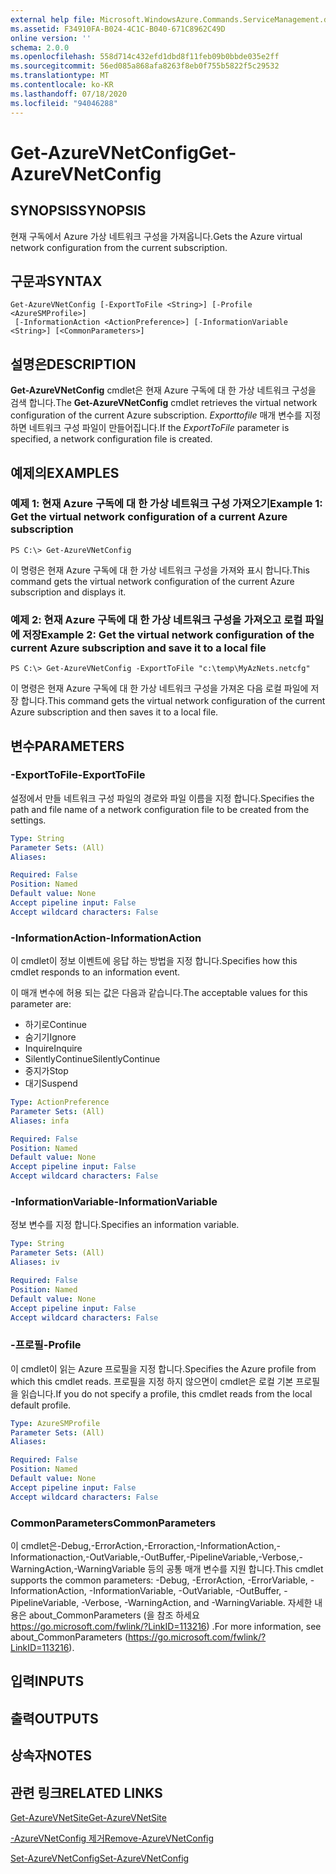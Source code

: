 ```yaml
---
external help file: Microsoft.WindowsAzure.Commands.ServiceManagement.dll-Help.xml
ms.assetid: F34910FA-B024-4C1C-B040-671C8962C49D
online version: ''
schema: 2.0.0
ms.openlocfilehash: 558d714c432efd1dbd8f11feb09b0bbde035e2ff
ms.sourcegitcommit: 56ed085a868afa8263f8eb0f755b5822f5c29532
ms.translationtype: MT
ms.contentlocale: ko-KR
ms.lasthandoff: 07/18/2020
ms.locfileid: "94046288"
---
```

# <span data-ttu-id="c9e98-101">Get-AzureVNetConfig</span><span class="sxs-lookup"><span data-stu-id="c9e98-101">Get-AzureVNetConfig</span></span>

## <span data-ttu-id="c9e98-102">SYNOPSIS</span><span class="sxs-lookup"><span data-stu-id="c9e98-102">SYNOPSIS</span></span>
<span data-ttu-id="c9e98-103">현재 구독에서 Azure 가상 네트워크 구성을 가져옵니다.</span><span class="sxs-lookup"><span data-stu-id="c9e98-103">Gets the Azure virtual network configuration from the current subscription.</span></span>

## <span data-ttu-id="c9e98-104">구문과</span><span class="sxs-lookup"><span data-stu-id="c9e98-104">SYNTAX</span></span>

```
Get-AzureVNetConfig [-ExportToFile <String>] [-Profile <AzureSMProfile>]
 [-InformationAction <ActionPreference>] [-InformationVariable <String>] [<CommonParameters>]
```

## <span data-ttu-id="c9e98-105">설명은</span><span class="sxs-lookup"><span data-stu-id="c9e98-105">DESCRIPTION</span></span>
<span data-ttu-id="c9e98-106">**Get-AzureVNetConfig** cmdlet은 현재 Azure 구독에 대 한 가상 네트워크 구성을 검색 합니다.</span><span class="sxs-lookup"><span data-stu-id="c9e98-106">The **Get-AzureVNetConfig** cmdlet retrieves the virtual network configuration of the current Azure subscription.</span></span>
<span data-ttu-id="c9e98-107">*Exporttofile* 매개 변수를 지정 하면 네트워크 구성 파일이 만들어집니다.</span><span class="sxs-lookup"><span data-stu-id="c9e98-107">If the *ExportToFile* parameter is specified, a network configuration file is created.</span></span>

## <span data-ttu-id="c9e98-108">예제의</span><span class="sxs-lookup"><span data-stu-id="c9e98-108">EXAMPLES</span></span>

### <span data-ttu-id="c9e98-109">예제 1: 현재 Azure 구독에 대 한 가상 네트워크 구성 가져오기</span><span class="sxs-lookup"><span data-stu-id="c9e98-109">Example 1: Get the virtual network configuration of a current Azure subscription</span></span>
```
PS C:\> Get-AzureVNetConfig
```

<span data-ttu-id="c9e98-110">이 명령은 현재 Azure 구독에 대 한 가상 네트워크 구성을 가져와 표시 합니다.</span><span class="sxs-lookup"><span data-stu-id="c9e98-110">This command gets the virtual network configuration of the current Azure subscription and displays it.</span></span>

### <span data-ttu-id="c9e98-111">예제 2: 현재 Azure 구독에 대 한 가상 네트워크 구성을 가져오고 로컬 파일에 저장</span><span class="sxs-lookup"><span data-stu-id="c9e98-111">Example 2: Get the virtual network configuration of the current Azure subscription and save it to a local file</span></span>
```
PS C:\> Get-AzureVNetConfig -ExportToFile "c:\temp\MyAzNets.netcfg"
```

<span data-ttu-id="c9e98-112">이 명령은 현재 Azure 구독에 대 한 가상 네트워크 구성을 가져온 다음 로컬 파일에 저장 합니다.</span><span class="sxs-lookup"><span data-stu-id="c9e98-112">This command gets the virtual network configuration of the current Azure subscription and then saves it to a local file.</span></span>

## <span data-ttu-id="c9e98-113">변수</span><span class="sxs-lookup"><span data-stu-id="c9e98-113">PARAMETERS</span></span>

### <span data-ttu-id="c9e98-114">-ExportToFile</span><span class="sxs-lookup"><span data-stu-id="c9e98-114">-ExportToFile</span></span>
<span data-ttu-id="c9e98-115">설정에서 만들 네트워크 구성 파일의 경로와 파일 이름을 지정 합니다.</span><span class="sxs-lookup"><span data-stu-id="c9e98-115">Specifies the path and file name of a network configuration file to be created from the settings.</span></span>

```yaml
Type: String
Parameter Sets: (All)
Aliases: 

Required: False
Position: Named
Default value: None
Accept pipeline input: False
Accept wildcard characters: False
```

### <span data-ttu-id="c9e98-116">-InformationAction</span><span class="sxs-lookup"><span data-stu-id="c9e98-116">-InformationAction</span></span>
<span data-ttu-id="c9e98-117">이 cmdlet이 정보 이벤트에 응답 하는 방법을 지정 합니다.</span><span class="sxs-lookup"><span data-stu-id="c9e98-117">Specifies how this cmdlet responds to an information event.</span></span>

<span data-ttu-id="c9e98-118">이 매개 변수에 허용 되는 값은 다음과 같습니다.</span><span class="sxs-lookup"><span data-stu-id="c9e98-118">The acceptable values for this parameter are:</span></span>

- <span data-ttu-id="c9e98-119">하기로</span><span class="sxs-lookup"><span data-stu-id="c9e98-119">Continue</span></span>
- <span data-ttu-id="c9e98-120">숨기기</span><span class="sxs-lookup"><span data-stu-id="c9e98-120">Ignore</span></span>
- <span data-ttu-id="c9e98-121">Inquire</span><span class="sxs-lookup"><span data-stu-id="c9e98-121">Inquire</span></span>
- <span data-ttu-id="c9e98-122">SilentlyContinue</span><span class="sxs-lookup"><span data-stu-id="c9e98-122">SilentlyContinue</span></span>
- <span data-ttu-id="c9e98-123">중지가</span><span class="sxs-lookup"><span data-stu-id="c9e98-123">Stop</span></span>
- <span data-ttu-id="c9e98-124">대기</span><span class="sxs-lookup"><span data-stu-id="c9e98-124">Suspend</span></span>

```yaml
Type: ActionPreference
Parameter Sets: (All)
Aliases: infa

Required: False
Position: Named
Default value: None
Accept pipeline input: False
Accept wildcard characters: False
```

### <span data-ttu-id="c9e98-125">-InformationVariable</span><span class="sxs-lookup"><span data-stu-id="c9e98-125">-InformationVariable</span></span>
<span data-ttu-id="c9e98-126">정보 변수를 지정 합니다.</span><span class="sxs-lookup"><span data-stu-id="c9e98-126">Specifies an information variable.</span></span>

```yaml
Type: String
Parameter Sets: (All)
Aliases: iv

Required: False
Position: Named
Default value: None
Accept pipeline input: False
Accept wildcard characters: False
```

### <span data-ttu-id="c9e98-127">-프로필</span><span class="sxs-lookup"><span data-stu-id="c9e98-127">-Profile</span></span>
<span data-ttu-id="c9e98-128">이 cmdlet이 읽는 Azure 프로필을 지정 합니다.</span><span class="sxs-lookup"><span data-stu-id="c9e98-128">Specifies the Azure profile from which this cmdlet reads.</span></span>
<span data-ttu-id="c9e98-129">프로필을 지정 하지 않으면이 cmdlet은 로컬 기본 프로필을 읽습니다.</span><span class="sxs-lookup"><span data-stu-id="c9e98-129">If you do not specify a profile, this cmdlet reads from the local default profile.</span></span>

```yaml
Type: AzureSMProfile
Parameter Sets: (All)
Aliases: 

Required: False
Position: Named
Default value: None
Accept pipeline input: False
Accept wildcard characters: False
```

### <span data-ttu-id="c9e98-130">CommonParameters</span><span class="sxs-lookup"><span data-stu-id="c9e98-130">CommonParameters</span></span>
<span data-ttu-id="c9e98-131">이 cmdlet은-Debug,-ErrorAction,-Erroraction,-InformationAction,-Informationaction,-OutVariable,-OutBuffer,-PipelineVariable,-Verbose,-WarningAction,-WarningVariable 등의 공통 매개 변수를 지원 합니다.</span><span class="sxs-lookup"><span data-stu-id="c9e98-131">This cmdlet supports the common parameters: -Debug, -ErrorAction, -ErrorVariable, -InformationAction, -InformationVariable, -OutVariable, -OutBuffer, -PipelineVariable, -Verbose, -WarningAction, and -WarningVariable.</span></span> <span data-ttu-id="c9e98-132">자세한 내용은 about_CommonParameters (을 참조 하세요 https://go.microsoft.com/fwlink/?LinkID=113216) .</span><span class="sxs-lookup"><span data-stu-id="c9e98-132">For more information, see about_CommonParameters (https://go.microsoft.com/fwlink/?LinkID=113216).</span></span>

## <span data-ttu-id="c9e98-133">입력</span><span class="sxs-lookup"><span data-stu-id="c9e98-133">INPUTS</span></span>

## <span data-ttu-id="c9e98-134">출력</span><span class="sxs-lookup"><span data-stu-id="c9e98-134">OUTPUTS</span></span>

## <span data-ttu-id="c9e98-135">상속자</span><span class="sxs-lookup"><span data-stu-id="c9e98-135">NOTES</span></span>

## <span data-ttu-id="c9e98-136">관련 링크</span><span class="sxs-lookup"><span data-stu-id="c9e98-136">RELATED LINKS</span></span>

[<span data-ttu-id="c9e98-137">Get-AzureVNetSite</span><span class="sxs-lookup"><span data-stu-id="c9e98-137">Get-AzureVNetSite</span></span>](./Get-AzureVNetSite.md)

[<span data-ttu-id="c9e98-138">-AzureVNetConfig 제거</span><span class="sxs-lookup"><span data-stu-id="c9e98-138">Remove-AzureVNetConfig</span></span>](./Remove-AzureVNetConfig.md)

[<span data-ttu-id="c9e98-139">Set-AzureVNetConfig</span><span class="sxs-lookup"><span data-stu-id="c9e98-139">Set-AzureVNetConfig</span></span>](./Set-AzureVNetConfig.md)


